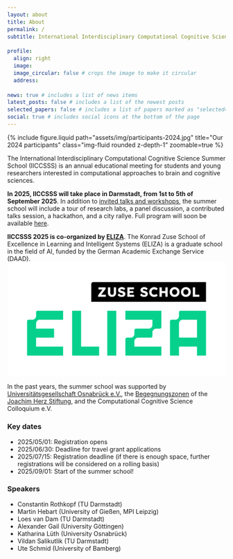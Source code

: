 ```yaml
---
layout: about
title: About
permalink: /
subtitle: International Interdisciplinary Computational Cognitive Science Summer School

profile:
  align: right
  image:
  image_circular: false # crops the image to make it circular
  address:

news: true # includes a list of news items
latest_posts: false # includes a list of the newest posts
selected_papers: false # includes a list of papers marked as "selected={true}"
social: true # includes social icons at the bottom of the page
---
```


<div class="row mt-3">
    <div class="col-sm mt-3 mt-md-0">
        {% include figure.liquid path="assets/img/participants-2024.jpg" title="Our 2024 participants" class="img-fluid rounded z-depth-1" zoomable=true %}
    </div>
</div>

The International Interdisciplinary Computational Cognitive Science Summer School (IICCSSS) is an annual educational meeting for students and young researchers interested in computational approaches to brain and cognitive sciences.

**In 2025, IICCSSS will take place in Darmstadt, from 1st to 5th of September 2025**. In addition to [invited talks and workshops](/speakers/), the summer school will include a tour of research labs, a panel discussion, a contributed talks session, a hackathon, and a city rallye. Full program will soon be available [here](/program/).

**IICCSSS 2025 is co-organized by [ELIZA](https://www.tu-darmstadt.de/forschen/forschungsfelder/information_intelligence_ii/eliza/eliza.en.jsp)**. The Konrad Zuse School of Excellence in Learning and Intelligent Systems (ELIZA) is a graduate school in the field of AI, funded by the German Academic Exchange Service (DAAD).
[![assets/img/eliza_logo.svg](assets/img/eliza_logo.svg)](https://www.tu-darmstadt.de/forschen/forschungsfelder/information_intelligence_ii/eliza/eliza.en.jsp)


In the past years, the summer school was supported by [Universitätsgesellschaft Osnabrück e.V.](https://www.uni-osnabrueck.de/universitaet/foerderung-und-sponsoring/kreis-der-foerderer/universitaetsgesellschaft/), the [Begegnungszonen](https://www.joachim-herz-stiftung.de/was-wir-tun/naturwissenschaften-begreifen/wissenschaftlicher-nachwuchs/begegnungszonen) of the [Joachim Herz Stiftung](https://www.joachim-herz-stiftung.de/en), and the Computational Cognitive Science Colloquium e.V.

### Key dates

- 2025/05/01: Registration opens
- 2025/06/30: Deadline for travel grant applications
- 2025/07/15: Registration deadline (if there is enough space, further registrations will be considered on a rolling basis)
- 2025/09/01: Start of the summer school!

### Speakers

- Constantin Rothkopf (TU Darmstadt)
- Martin Hebart (University of Gießen, MPI Leipzig)
- Loes van Dam (TU Darmstadt)
- Alexander Gail (University Göttingen)
- Katharina Lüth (University Osnabrück)
- Vildan Salikutlik (TU Darmstadt)
- Ute Schmid (University of Bamberg)
